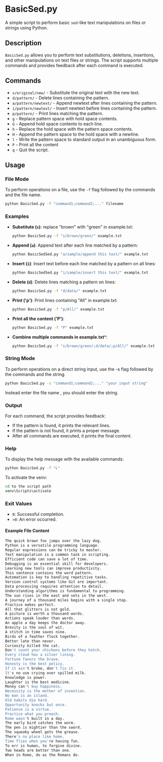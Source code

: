 # BasicSed.py

A simple script to perform basic `sed`-like text manipulations on files or strings using Python.

## Description

`BasicSed.py` allows you to perform text substitutions, deletions, insertions, and other manipulations on text files or strings. The script supports multiple commands and provides feedback after each command is executed.

## Commands

- `s/original/new/` - Substitute the original text with the new text.
- `d/pattern/` - Delete lines containing the pattern.
- `a/pattern/newtext/` - Append newtext after lines containing the pattern.
- `i/pattern/newtext/` - Insert newtext before lines containing the pattern.
- `p/pattern/` - Print lines matching the pattern.
- `g` - Replace pattern space with hold space contents.
- `G` - Append hold space contents to each line.
- `h` - Replace the hold space with the pattern space contents.
- `H` - Append the pattern space to the hold space with a newline.
- `l` - Write the pattern space to standard output in an unambiguous form.
- `P` - Print all the content
- `q` - Quit the script.

## Usage

### File Mode

To perform operations on a file, use the `-f` flag followed by the commands and the file name.

```bash
python BasicSed.py -f "command1;command2;..." filename
```

### Examples

- **Substitute (`s`)**: replace "brown" with "green" in example.txt:

  ```sh
  python BasicSed.py -f "s/brown/green/" example.txt
  ```

- **Append (`a`)**: Append text after each line matched by a pattern:

  ```sh
  python BasicSedSed.py "a/sample/append this text/" example.txt
  ```

- **Insert (`i`)**: Insert text before each line matched by a pattern on all lines:

  ```sh
  python BasicSedSed.py "i/sample/insert this text/" example.txt
  ```

- **Delete (`d`)**: Delete lines matching a pattern on lines:

  ```sh
  python BasicSed.py -f "d/data/" example.txt
  ```
  
- **Print ('p')**: Print lines containing "All" in example.txt:
  ```sh
  python BasicSed.py -f "p/All/" example.txt
  ```
- **Print all the content ('P')**:
  ```sh
  python BasicSed.py -f "P" example.txt
  ```
- **Combine multiple commands in example.txt***:
  ```sh
  python BasicSed.py -f "s/brown/green/;d/data/;p/All/" example.txt
  ```

  
### String Mode

To perform operations on a direct string input, use the -s flag followed by the commands and the string.
```bash
python BasicSed.py -s "command1;command2;..." "your input string"
```
Instead enter the file name , you should enter the string.

### Output

For each command, the script provides feedback:
- If the pattern is found, it prints the relevant lines.
- If the pattern is not found, it prints a proper message.
- After all commands are executed, it prints the final content.

### Help
To display the help message with the available commands:
```bash
python BasicSed.py -f "L"
```
To activate the venv:
```bash
cd to the script path
venv\Scripts\activate
```


### Exit Values

- `0`: Successful completion.
- `>0`: An error occurred.

#### Example File Content
```sh
The quick brown fox jumps over the lazy dog.
Python is a versatile programming language.
Regular expressions can be tricky to master.
Text manipulation is a common task in scripting.
Efficient code can save a lot of time.
Debugging is an essential skill for developers.
Learning new tools can improve productivity.
This sentence contains the word pattern.
Automation is key to handling repetitive tasks.
Version control systems like Git are important.
Data processing requires attention to detail.
Understanding algorithms is fundamental to programming.
The sun rises in the east and sets in the west.
A journey of a thousand miles begins with a single step.
Practice makes perfect.
All that glitters is not gold.
A picture is worth a thousand words.
Actions speak louder than words.
An apple a day keeps the doctor away.
Brevity is the soul of wit.
A stitch in time saves nine.
Birds of a feather flock together.
Better late than never.
Curiosity killed the cat.
Don't count your chickens before they hatch.
Every cloud has a silver lining.
Fortune favors the brave.
Honesty is the best policy.
If it ain't broke, don't fix it.
It's no use crying over spilled milk.
Knowledge is power.
Laughter is the best medicine.
Money can't buy happiness.
Necessity is the mother of invention.
No man is an island.
Old habits die hard.
Opportunity knocks but once.
Patience is a virtue.
Practice what you preach.
Rome wasn't built in a day.
The early bird catches the worm.
The pen is mightier than the sword.
The squeaky wheel gets the grease.
There's no place like home.
Time flies when you're having fun.
To err is human, to forgive divine.
Two heads are better than one.
When in Rome, do as the Romans do.
```



